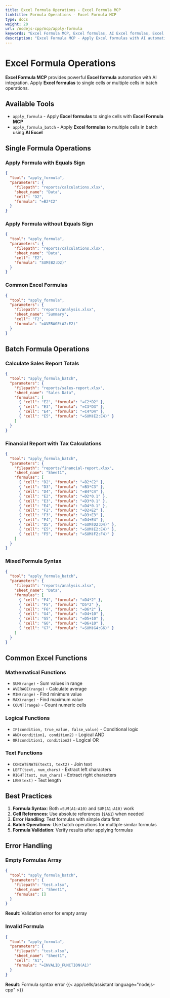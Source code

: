 ```yaml
---
title: Excel Formula Operations - Excel Formula MCP
linktitle: Formula Operations - Excel Formula MCP
type: docs
weight: 20
url: /nodejs-cpp/mcp/apply-formula
keywords: "Excel Formula MCP, Excel formulas, AI Excel formulas, Excel formula automation, Excel calculations"
description: "Excel Formula MCP - Apply Excel formulas with AI automation, single and batch Excel formula operations"
---
```


# Excel Formula Operations

**Excel Formula MCP** provides powerful **Excel formula** automation with AI integration. Apply **Excel formulas** to single cells or multiple cells in batch operations.

## Available Tools

- `apply_formula` - Apply **Excel formulas** to single cells with **Excel Formula MCP**
- `apply_formula_batch` - Apply **Excel formulas** to multiple cells in batch using **AI Excel**

## Single Formula Operations

### Apply Formula with Equals Sign
```json
{
  "tool": "apply_formula",
  "parameters": {
    "filepath": "reports/calculations.xlsx",
    "sheet_name": "Data",
    "cell": "D2",
    "formula": "=B2*C2"
  }
}
```

### Apply Formula without Equals Sign
```json
{
  "tool": "apply_formula",
  "parameters": {
    "filepath": "reports/calculations.xlsx",
    "sheet_name": "Data",
    "cell": "E2",
    "formula": "SUM(B2:D2)"
  }
}
```

### Common Excel Formulas
```json
{
  "tool": "apply_formula",
  "parameters": {
    "filepath": "reports/analysis.xlsx",
    "sheet_name": "Summary",
    "cell": "F2",
    "formula": "=AVERAGE(A2:E2)"
  }
}
```

## Batch Formula Operations

### Calculate Sales Report Totals
```json
{
  "tool": "apply_formula_batch",
  "parameters": {
    "filepath": "reports/sales-report.xlsx",
    "sheet_name": "Sales Data",
    "formulas": [
      { "cell": "E2", "formula": "=C2*D2" },
      { "cell": "E3", "formula": "=C3*D3" },
      { "cell": "E4", "formula": "=C4*D4" },
      { "cell": "E5", "formula": "=SUM(E2:E4)" }
    ]
  }
}
```

### Financial Report with Tax Calculations
```json
{
  "tool": "apply_formula_batch",
  "parameters": {
    "filepath": "reports/financial-report.xlsx",
    "sheet_name": "Sheet1",
    "formulas": [
      { "cell": "D2", "formula": "=B2*C2" },
      { "cell": "D3", "formula": "=B3*C3" },
      { "cell": "D4", "formula": "=B4*C4" },
      { "cell": "E2", "formula": "=D2*0.1" },
      { "cell": "E3", "formula": "=D3*0.1" },
      { "cell": "E4", "formula": "=D4*0.1" },
      { "cell": "F2", "formula": "=D2+E2" },
      { "cell": "F3", "formula": "=D3+E3" },
      { "cell": "F4", "formula": "=D4+E4" },
      { "cell": "D5", "formula": "=SUM(D2:D4)" },
      { "cell": "E5", "formula": "=SUM(E2:E4)" },
      { "cell": "F5", "formula": "=SUM(F2:F4)" }
    ]
  }
}
```

### Mixed Formula Syntax
```json
{
  "tool": "apply_formula_batch",
  "parameters": {
    "filepath": "reports/analysis.xlsx",
    "sheet_name": "Data",
    "formulas": [
      { "cell": "F4", "formula": "=D4*2" },
      { "cell": "F5", "formula": "D5*2" },
      { "cell": "F6", "formula": "=D6*2" },
      { "cell": "G4", "formula": "=D4+10" },
      { "cell": "G5", "formula": "=D5+10" },
      { "cell": "G6", "formula": "=D6+10" },
      { "cell": "G7", "formula": "=SUM(G4:G6)" }
    ]
  }
}
```

## Common Excel Functions

### Mathematical Functions
- `SUM(range)` - Sum values in range
- `AVERAGE(range)` - Calculate average
- `MIN(range)` - Find minimum value
- `MAX(range)` - Find maximum value
- `COUNT(range)` - Count numeric cells

### Logical Functions
- `IF(condition, true_value, false_value)` - Conditional logic
- `AND(condition1, condition2)` - Logical AND
- `OR(condition1, condition2)` - Logical OR

### Text Functions
- `CONCATENATE(text1, text2)` - Join text
- `LEFT(text, num_chars)` - Extract left characters
- `RIGHT(text, num_chars)` - Extract right characters
- `LEN(text)` - Text length

## Best Practices

1. **Formula Syntax**: Both `=SUM(A1:A10)` and `SUM(A1:A10)` work
2. **Cell References**: Use absolute references (`$A$1`) when needed
3. **Error Handling**: Test formulas with simple data first
4. **Batch Operations**: Use batch operations for multiple similar formulas
5. **Formula Validation**: Verify results after applying formulas

## Error Handling

### Empty Formulas Array
```json
{
  "tool": "apply_formula_batch",
  "parameters": {
    "filepath": "test.xlsx",
    "sheet_name": "Sheet1",
    "formulas": []
  }
}
```
**Result**: Validation error for empty array

### Invalid Formula
```json
{
  "tool": "apply_formula",
  "parameters": {
    "filepath": "test.xlsx",
    "sheet_name": "Sheet1",
    "cell": "A1",
    "formula": "=INVALID_FUNCTION(A1)"
  }
}
```
**Result**: Formula syntax error
{{< app/cells/assistant language="nodejs-cpp" >}}